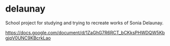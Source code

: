 # delaunay
School project for studying and trying to recreate works of Sonia Delaunay.

https://docs.google.com/document/d/1ZaGhG7R6RCT_bCKksPHWDQW5KbgjqV0UNC9KBcrkLao

